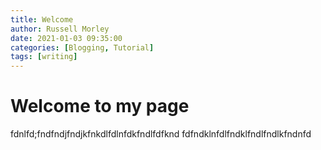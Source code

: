```yaml
---
title: Welcome      
author: Russell Morley
date: 2021-01-03 09:35:00
categories: [Blogging, Tutorial]
tags: [writing]
---
```


<h1>Welcome to my page</h1>

fdnlfd;fndfndjfndjkfnkdlfdlnfdkfndlfdfknd
fdfndklnfdlfndklfndlfndlkfndnfd
